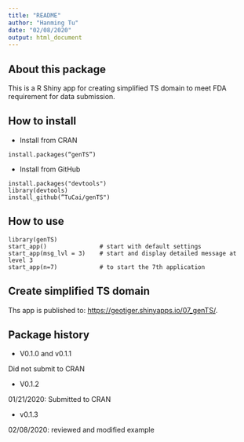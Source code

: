 ```yaml
---
title: "README"
author: "Hanming Tu"
date: "02/08/2020"
output: html_document
---
```


## About this package


This is a R Shiny app for creating simplified TS domain to meet FDA requirement for data submission. 

## How to install 


* Install from CRAN

```
install.packages(“genTS”)
```

* Install from GitHub

```
install.packages("devtools")
library(devtools)
install_github(”TuCai/genTS")
```

## How to use

```
library(genTS)
start_app()               # start with default settings
start_app(msg_lvl = 3)    # start and display detailed message at level 3
start_app(n=7)            # to start the 7th application
```

## Create simplified TS domain

Ths app is published to: https://geotiger.shinyapps.io/07_genTS/.

## Package history

* V0.1.0 and v0.1.1

Did not submit to CRAN

* V0.1.2

01/21/2020: Submitted to CRAN 

* v0.1.3

02/08/2020: reviewed and modified example

